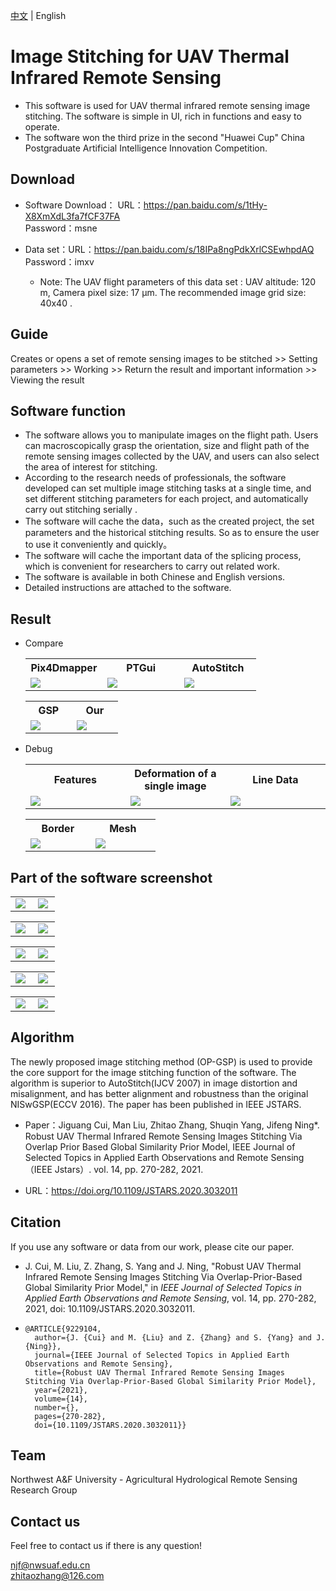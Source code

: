 [中文](https://github.com/flowerDuo/ISTIRS/blob/main/README.md)  | English

# Image Stitching for UAV Thermal Infrared Remote Sensing

* This software is used for UAV thermal infrared remote sensing image stitching. The software is simple in UI, rich in functions and easy to operate.
* The software won the third prize in the second "Huawei Cup" China Postgraduate Artificial Intelligence Innovation Competition.

## Download

* Software Download： URL：https://pan.baidu.com/s/1tHy-X8XmXdL3fa7fCF37FA <br/>
  										Password：msne

* Data set：URL：https://pan.baidu.com/s/18IPa8ngPdkXrlCSEwhpdAQ <br/>
            Password：imxv 
  * Note: The UAV flight parameters of this data set : UAV altitude: 120 m, Camera pixel size: 17 µm. The recommended image grid size: 40x40 .

## Guide

Creates or opens a set of remote sensing images to be stitched  >> Setting parameters >> Working >> Return the result and important information >> Viewing the result

## Software function

 - The software allows you to manipulate images on the flight path. Users can macroscopically grasp the orientation, size and flight path of the remote sensing images collected by the UAV, and users can also select the area of interest for stitching.
 - According to the research needs of professionals, the software developed can set multiple image stitching tasks at a single time, and set different stitching parameters for each project, and automatically carry out stitching serially .
 - The software will cache the data，such as the created project, the set parameters and the historical stitching results. So as to ensure the user to use it conveniently and quickly。
 - The software will cache the important data of the splicing process, which is convenient for researchers to carry out related work.
 - The software is available in both Chinese and English versions.
 - Detailed instructions are attached to the software.

## Result

* Compare

  <table>
      <tr>
        <th>Pix4Dmapper</th>
        <th>PTGui</th> 
        <th>AutoStitch</th>
      </tr>
      <tr>
        <td width="33%"><img src="https://github.com/flowerDuo/ISTIRS/blob/main/imgs/datas/Pix4Dmapper.png"/></td>
        <td width="33%"><img src="https://github.com/flowerDuo/ISTIRS/blob/main/imgs/datas/PTGui.png"/></td> 
        <td width="33%"><img src="https://github.com/flowerDuo/ISTIRS/blob/main/imgs/datas/AutoStitch.png"/></td>
      </tr>
    </table>

    <table>
      <tr>
        <th>GSP</th>
        <th>Our</th> 
      </tr>
      <tr>
        <td width="33%"><img src="https://github.com/flowerDuo/ISTIRS/blob/main/imgs/datas/GSP.png"/></td>
        <td width="33%"><img src="https://github.com/flowerDuo/ISTIRS/blob/main/imgs/datas/Ours.png"/></td> 
      </tr>
    </table>

* Debug

  <table>
      <tr>
        <th>Features</th>
        <th>Deformation of a single image</th> 
        <th>Line Data</th>
      </tr>
      <tr>
        <td width="33%"><img src="https://github.com/flowerDuo/ISTIRS/blob/main/imgs/datas/Ransac_pair.jpg"/></td>
        <td width="33%"><img src="https://github.com/flowerDuo/ISTIRS/blob/main/imgs/datas/Single_wrap.png"/></td> 
        <td width="33%"><img src="https://github.com/flowerDuo/ISTIRS/blob/main/imgs/datas/line-result.jpg"/></td>
      </tr>
    </table>

    <table>
      <tr>
        <th>Border</th>
        <th>Mesh</th> 
      </tr>
      <tr>
        <td width="33%"><img src="https://github.com/flowerDuo/ISTIRS/blob/main/imgs/datas/f01-%5BOP_GSP_Border%5D.png"/></td>
        <td width="33%"><img src="https://github.com/flowerDuo/ISTIRS/blob/main/imgs/datas/f01-%5BOP_GSP_Mesh%5D.png"/></td> 
      </tr>
    </table>

## Part of the software screenshot

<table>
  <tr>
    <td width="45%"><img src="https://github.com/flowerDuo/ISTIRS/blob/main/imgs/image007.png"/></td>
    <td width="45%"><img src="https://github.com/flowerDuo/ISTIRS/blob/main/imgs/image019.png"/></td>
  </tr>
</table>

<table>
  <tr>
    <td width="45%"><img src="https://github.com/flowerDuo/ISTIRS/blob/main/imgs/image023.png"/></td>
    <td width="45%"><img src="https://github.com/flowerDuo/ISTIRS/blob/main/imgs/image026.png"/></td>
  </tr>
</table>

<table>
  <tr>
    <td width="45%"><img src="https://github.com/flowerDuo/ISTIRS/blob/main/imgs/image027.gif"/></td>
    <td width="45%"><img src="https://github.com/flowerDuo/ISTIRS/blob/main/imgs/image029.gif"/></td>
  </tr>
</table>

<table>
  <tr>
    <td width="45%"><img src="https://github.com/flowerDuo/ISTIRS/blob/main/imgs/image034.png"/></td>
    <td width="45%"><img src="https://github.com/flowerDuo/ISTIRS/blob/main/imgs/image036.png"/></td>
  </tr>
</table>

<table>
  <tr>
    <td width="45%"><img src="https://github.com/flowerDuo/ISTIRS/blob/main/imgs/image036.png"/></td>
    <td width="45%"><img src="https://github.com/flowerDuo/ISTIRS/blob/main/imgs/image038.png"/></td>
  </tr>
</table>

## Algorithm 

The newly proposed image stitching method (OP-GSP) is used to provide the core support for the image stitching function of the software. The algorithm is superior to AutoStitch(IJCV 2007) in image distortion and misalignment, and has better alignment and robustness than the original NISwGSP(ECCV 2016). The paper has been published in IEEE JSTARS.

* Paper：Jiguang Cui, Man Liu, Zhitao Zhang, Shuqin Yang, Jifeng Ning*. Robust UAV Thermal Infrared Remote Sensing Images Stitching Via Overlap Prior Based Global Similarity Prior Model, IEEE Journal of Selected Topics in Applied Earth Observations and Remote Sensing （IEEE Jstars）. vol. 14, pp. 270-282, 2021.

* URL：https://doi.org/10.1109/JSTARS.2020.3032011

## Citation

If you use any software or data from our work, please cite our paper.

* J. Cui, M. Liu, Z. Zhang, S. Yang and J. Ning, "Robust UAV Thermal Infrared Remote Sensing Images Stitching Via Overlap-Prior-Based Global Similarity Prior Model," in *IEEE Journal of Selected Topics in Applied Earth Observations and Remote Sensing*, vol. 14, pp. 270-282, 2021, doi: 10.1109/JSTARS.2020.3032011.

* ```
  @ARTICLE{9229104,
    author={J. {Cui} and M. {Liu} and Z. {Zhang} and S. {Yang} and J. {Ning}},
    journal={IEEE Journal of Selected Topics in Applied Earth Observations and Remote Sensing}, 
    title={Robust UAV Thermal Infrared Remote Sensing Images Stitching Via Overlap-Prior-Based Global Similarity Prior Model}, 
    year={2021},
    volume={14},
    number={},
    pages={270-282},
    doi={10.1109/JSTARS.2020.3032011}}
  ```

## Team

Northwest A&F University - Agricultural Hydrological Remote Sensing Research Group

## Contact us

Feel free to contact us if there is any question!

njf@nwsuaf.edu.cn <br/> zhitaozhang@126.com 

